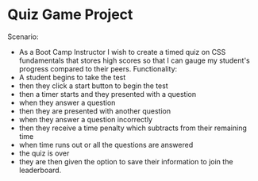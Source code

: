 # Quiz Game Project
Scenario: 
- As a Boot Camp Instructor 
I wish to create a timed quiz on CSS fundamentals that stores high scores so that I can gauge my student's progress compared to their peers. 
Functionality: 
- A student begins to take the test 
- then they click a start button to begin the test 
- then a timer starts and they presented with a question 
- when they answer a question 
- then they are presented with another question 
- when they answer a question incorrectly 
- then they receive a time penalty which subtracts from their remaining time 
- when time runs out or all the questions are answered 
- the quiz is over 
- they are then given the option to save their information to join the leaderboard. 

